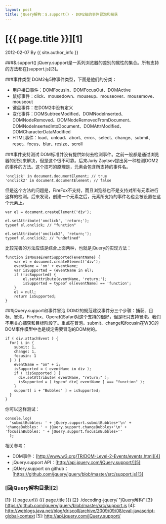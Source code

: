 ```yaml
---
layout: post
title: jQuery解构：$.support() - DOM2级的事件冒泡和捕获
---
```

# [{{ page.title }}][1]
2012-02-07 By {{ site.author_info }}

###$.support()
jQuery.support是一系列浏览器的差别的属性的集合。所有支持的方法都在[support.js][3]。

###事件类型
DOM2有5种事件类型，下面是他们的分类：
* 用户接口事件：DOMFocusIn、DOMFocusOut、DOMActive
* 鼠标事件：click、mousedown、mouseup、mouseover、mousemove、mouseout
* 键盘事件：在DOM2中没有定义
* 变化事件：DOMSubtreeModified、DOMNodeInserted、DOMNodeRemoved、DOMNodeRemovedFromDocument、DOMNodeInsertedIntoDocument、DOMAttrModified、DOMCharacterDataModified
* HTML事件：load、unload、abort、error、select、change、submit、reset、focus、blur、resize、scroll

###事件支持测试
DOM标准并没有提供如何去检测事件。之前一般都是通过浏览器的识别来解决，但是这个很不可靠。后来Juriy Zaytsev提出另一种检测DOM2的事件的方法。这个技巧的原理是，元素会包含所支持的事件名。

    'onclick' in document.documentElement; // true
    'onclick2' in document.documentElement; // false

但是这个方法的问题是，FireFox不支持，而且浏览器也不是支持对所有元素进行这样的检测。后来发现，创建一个元素之后，元素所支持的事件名也会被设置在这个元素上。

    var el = document.createElement('div');
     
    el.setAttribute('onclick', 'return;');
    typeof el.onclick; // "function"
     
    el.setAttribute('onclick2', 'return;');
    typeof el.onclick2; // "undefined"

比较完善的方法应该是综合上面两种，也就是jQuery的实现方法：

    function isMouseEventSupported(eventName) {
        var el = document.createElement('div');
        eventName = 'on' + eventName;
        var isSupported = (eventName in el);
        if (!isSupported) {
            el.setAttribute(eventName, 'return;');
            isSupported = typeof el[eventName] == 'function';
        }
        el = null;
        return isSupported;
    }

###jQuery.support和事件冒泡
DOM2的规范建议事件分三个步骤：捕获、目标、冒泡。FireFox、Opera和Safari对这个支持的很好，但是IE只支持冒泡。我们不用关心捕获和目标阶段了。重点在冒泡。submit、change和focusin在W3C的DOM事件模型中也是规定需要冒泡的DOM树的。

    if ( div.attachEvent ) {
      for( i in {
        submit: 1,
        change: 1,
        focusin: 1
      } ) {
        eventName = "on" + i;
        isSupported = ( eventName in div );
        if ( !isSupported ) {
          div.setAttribute( eventName, "return;" );
          isSupported = ( typeof div[ eventName ] === "function" );
        }
        support[ i + "Bubbles" ] = isSupported;
      }
    }

你可以这样测试：

    console.log(
      'submitBubbles: ' + jQuery.support.submitBubbles+'\n' + 'changeBubbles: ' + jQuery.support.changeBubbles+'\n' + 'focusinBubbles: ' + jQuery.support.focusinBubbles+''
      );

相关参考：

* DOM事件：[http://www.w3.org/TR/DOM-Level-2-Events/events.html][4]
* jQuery.support API：[http://api.jquery.com/jQuery.support/][5]
* jQUery.support on github：[https://github.com/jquery/jquery/blob/master/src/support.js][3]

### [回jQuery解构目录][2]
[BeiYuu]:    http://beiyuu.com  "BeiYuu"
[jQuery]:   http://jquery.com/ "jQuery"
[1]:    {{ page.url}}  ({{ page.title }})
[2]:    /decoding-jquery/ "jQuery解构"
[3]:    https://github.com/jquery/jquery/blob/master/src/support.js
[4]:    http://weblogs.java.net/blog/driscoll/archive/2009/09/08/eval-javascript-global-context
[5]:    http://api.jquery.com/jQuery.support/
